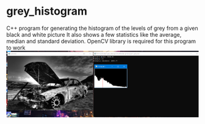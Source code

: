 # grey_histogram
C++ program for generating the histogram of the levels of grey from a given black and white picture
It also shows a few statistics like the average, median and standard deviation.
OpenCV library is required for this program to work
![alt text](https://github.com/sorinistratoiu/grey_histogram/blob/master/histo.PNG)
